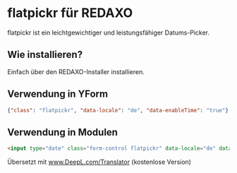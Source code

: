 # flatpickr für REDAXO

flatpickr ist ein leichtgewichtiger und leistungsfähiger Datums-Picker.

## Wie installieren?

Einfach über den REDAXO-Installer installieren.

## Verwendung in YForm

```json
{"class": "flatpickr", "data-locale": "de", "data-enableTime": "true"}
```

## Verwendung in Modulen

```html
<input type="date" class="form-control flatpickr" data-locale="de" data-anableTime="true" name="REX_INPUT_VALUE[1]" value="REX_VALUE[1]">
```

Übersetzt mit www.DeepL.com/Translator (kostenlose Version)
